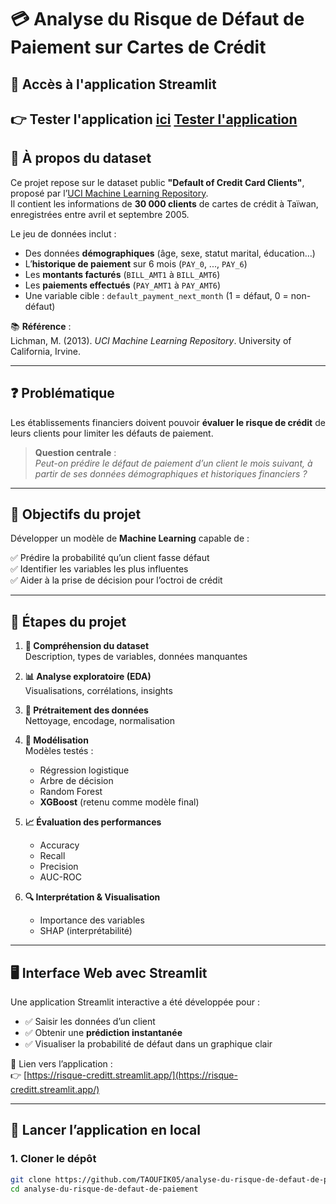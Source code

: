 # 💳 Analyse du Risque de Défaut de Paiement sur Cartes de Crédit

## 🔗 Accès à l'application Streamlit

👉 Tester l'application [ici](https://risque-creditt.streamlit.app/)
<a href="https://risque-creditt.streamlit.app/" target="_blank">Tester l'application</a>
---

## 📁 À propos du dataset

Ce projet repose sur le dataset public **"Default of Credit Card Clients"**, proposé par l’[UCI Machine Learning Repository](https://archive.ics.uci.edu/dataset/350/default+of+credit+card+clients).  
Il contient les informations de **30 000 clients** de cartes de crédit à Taïwan, enregistrées entre avril et septembre 2005.

Le jeu de données inclut :
- Des données **démographiques** (âge, sexe, statut marital, éducation…)
- L’**historique de paiement** sur 6 mois (`PAY_0`, ..., `PAY_6`)
- Les **montants facturés** (`BILL_AMT1` à `BILL_AMT6`)
- Les **paiements effectués** (`PAY_AMT1` à `PAY_AMT6`)
- Une variable cible : `default_payment_next_month` (1 = défaut, 0 = non-défaut)

📚 **Référence** :  
Lichman, M. (2013). *UCI Machine Learning Repository*. University of California, Irvine.

---

## ❓ Problématique

Les établissements financiers doivent pouvoir **évaluer le risque de crédit** de leurs clients pour limiter les défauts de paiement.

> **Question centrale** :  
> _Peut-on prédire le défaut de paiement d’un client le mois suivant, à partir de ses données démographiques et historiques financiers ?_

---

## 🎯 Objectifs du projet

Développer un modèle de **Machine Learning** capable de :

✅ Prédire la probabilité qu’un client fasse défaut  
✅ Identifier les variables les plus influentes  
✅ Aider à la prise de décision pour l’octroi de crédit  

---

## 🧪 Étapes du projet

1. **📂 Compréhension du dataset**  
   Description, types de variables, données manquantes  

2. **📊 Analyse exploratoire (EDA)**  
   Visualisations, corrélations, insights  

3. **🧹 Prétraitement des données**  
   Nettoyage, encodage, normalisation  

4. **🤖 Modélisation**  
   Modèles testés :  
   - Régression logistique  
   - Arbre de décision  
   - Random Forest  
   - **XGBoost** (retenu comme modèle final)

5. **📈 Évaluation des performances**  
   - Accuracy  
   - Recall  
   - Precision  
   - AUC-ROC  

6. **🔍 Interprétation & Visualisation**  
   - Importance des variables  
   - SHAP (interprétabilité)

---

## 🖥️ Interface Web avec Streamlit

Une application Streamlit interactive a été développée pour :

- ✅ Saisir les données d’un client
- ✅ Obtenir une **prédiction instantanée**
- ✅ Visualiser la probabilité de défaut dans un graphique clair

📍 Lien vers l’application :  
👉 [https://risque-creditt.streamlit.app/](https://risque-creditt.streamlit.app/)

---

## 🚀 Lancer l’application en local

### 1. Cloner le dépôt

```bash
git clone https://github.com/TAOUFIK05/analyse-du-risque-de-defaut-de-paiement
cd analyse-du-risque-de-defaut-de-paiement
